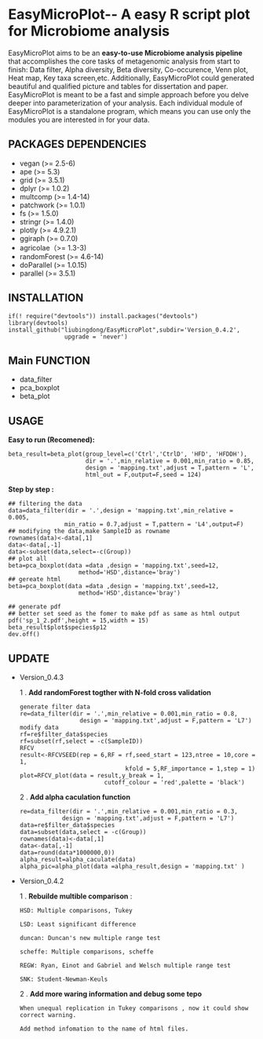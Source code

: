 # EasyMicroPlot-- A easy R script plot  for Microbiome  analysis

EasyMicroPlot aims to be an **easy-to-use Microbiome  analysis pipeline** that accomplishes the core tasks of metagenomic analysis from start to finish: Data filter, Alpha diversity, Beta diversity, Co-occurence, Venn plot, Heat map, Key taxa screen,etc. Additionally, EasyMicroPlot could generated beautiful and qualified picture and tables for dissertation and paper. EasyMicroPlot is meant to be a fast and simple approach before you delve deeper into parameterization of your analysis. Each individual module of EasyMicroPlot is a standalone program, which means you can use only the modules you are interested in for your data.

## PACKAGES DEPENDENCIES 
* vegan (>= 2.5-6)
* ape (>= 5.3) 
* grid (>= 3.5.1)
* dplyr (>= 1.0.2)
* multcomp (>= 1.4-14)
* patchwork (>= 1.0.1)
* fs (>= 1.5.0)
* stringr (>= 1.4.0)
* plotly (>= 4.9.2.1)
* ggiraph (>= 0.7.0)
* agricolae（>= 1.3-3)
* randomForest (>= 4.6-14)
* doParallel (>= 1.0.15)
* parallel (>= 3.5.1)

## INSTALLATION

	if(! require("devtools")) install.packages("devtools")
	library(devtools)
	install_github("liubingdong/EasyMicroPlot",subdir='Version_0.4.2',
					upgrade = 'never')


				
## Main FUNCTION

* data_filter
* pca_boxplot
* beta_plot


## USAGE

**Easy to run (Recomened):**

	beta_result=beta_plot(group_level=c('Ctrl','CtrlD', 'HFD', 'HFDDH'),
	                      dir = '.',min_relative = 0.001,min_ratio = 0.85,
	                      design = 'mapping.txt',adjust = T,pattern = 'L',
	                      html_out = F,output=F,seed = 124)

**Step by step :**

```
## filtering the data
data=data_filter(dir = '.',design = 'mapping.txt',min_relative = 0.005,
				min_ratio = 0.7,adjust = T,pattern = 'L4',output=F)
## modifying the data,make SampleID as rowname
rownames(data)<-data[,1]
data<-data[,-1]
data<-subset(data,select=-c(Group))
## plot all
beta=pca_boxplot(data =data ,design = 'mapping.txt',seed=12,
					method='HSD',distance='bray')
## gereate html
beta=pca_boxplot(data =data ,design = 'mapping.txt',seed=12,
                    method='HSD',distance='bray')

## generate pdf
## better set seed as the fomer to make pdf as same as html output
pdf('sp_1_2.pdf',height = 15,width = 15)
beta_result$plot$species$p12
dev.off()
```

## UPDATE
* Version_0.4.3

  1 . **Add randomForest togther with N-fold cross validation** 
	 
	```
	generate filter data
	re=data_filter(dir = '.',min_relative = 0.001,min_ratio = 0.8,
	                 design = 'mapping.txt',adjust = F,pattern = 'L7')              
	modify data               
	rf=re$filter_data$species
	rf=subset(rf,select = -c(SampleID))
	RFCV
	result<-RFCVSEED(rep = 6,RF = rf,seed_start = 123,ntree = 10,core = 1,
	                              kfold = 5,RF_importance = 1,step = 1)
	plot=RFCV_plot(data = result,y_break = 1,
	                        cutoff_colour = 'red',palette = 'black')	
	```
 

 
   2 . **Add alpha caculation function**  
	```
	re=data_filter(dir = '.',min_relative = 0.001,min_ratio = 0.3,
				design = 'mapping.txt',adjust = F,pattern = 'L7')
	data=re$filter_data$species
	data=subset(data,select = -c(Group))
	rownames(data)<-data[,1]
	data<-data[,-1]
	data=round(data*1000000,0))
	alpha_result=alpha_caculate(data)
	alpha_pic=alpha_plot(data =alpha_result,design = 'mapping.txt' )
	```



* Version_0.4.2


  1 . **Rebuilde multible comparison** :
  	
  	```
	HSD: Multiple comparisons, Tukey
	
	LSD: Least significant difference
	
	duncan: Duncan's new multiple range test
	
	scheffe: Multiple comparisons, scheffe
	
	REGW: Ryan, Einot and Gabriel and Welsch multiple range test
	
	SNK: Student-Newman-Keuls
	```
  2 .  **Add more waring information and debug some tepo**
  
  ```
  When unequal replication in Tukey comparisons , now it could show correct warning.
  
  Add method infomation to the name of html files.
  
  ```







